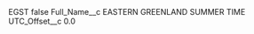 <?xml version="1.0" encoding="UTF-8"?>
<CustomMetadata xmlns="http://soap.sforce.com/2006/04/metadata" xmlns:xsi="http://www.w3.org/2001/XMLSchema-instance" xmlns:xsd="http://www.w3.org/2001/XMLSchema">
    <label>EGST</label>
    <protected>false</protected>
    <values>
        <field>Full_Name__c</field>
        <value xsi:type="xsd:string">EASTERN GREENLAND SUMMER TIME</value>
    </values>
    <values>
        <field>UTC_Offset__c</field>
        <value xsi:type="xsd:double">0.0</value>
    </values>
</CustomMetadata>
